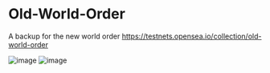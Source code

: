# Old-World-Order
A backup for the new world order
https://testnets.opensea.io/collection/old-world-order

![image](https://user-images.githubusercontent.com/97212160/204101243-a75b9114-9d08-45b0-9b3c-185ab1b26c8e.png)
![image](https://user-images.githubusercontent.com/97212160/204101270-2bccb001-8f31-48a2-9d69-ad94e966c3f1.png)
